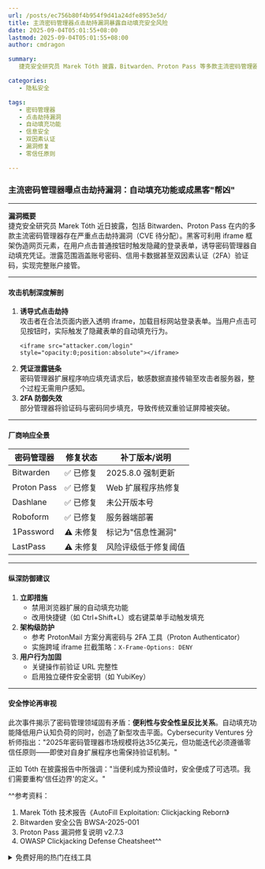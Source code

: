 ```yaml
---
url: /posts/ec756b80f4b954f9d41a24dfe8953e5d/
title: 主流密码管理器点击劫持漏洞暴露自动填充安全风险
date: 2025-09-04T05:01:55+08:00
lastmod: 2025-09-04T05:01:55+08:00
author: cmdragon

summary:
   捷克安全研究员 Marek Tóth 披露，Bitwarden、Proton Pass 等多款主流密码管理器存在点击劫持漏洞，黑客可通过 iframe 伪造网页元素，诱导密码管理器自动填充凭证，导致账号密码、信用卡数据甚至双因素认证验证码泄露。部分厂商已修复漏洞，但 1Password 和 LastPass 尚未采取行动。建议用户禁用自动填充功能，改用快捷键或右键菜单手动触发填充，并启用独立硬件安全密钥。此次事件凸显了密码管理领域便利性与安全性的矛盾，需遵循零信任原则重构信任边界。

categories:
   - 隐私安全

tags:
   - 密码管理器
   - 点击劫持漏洞
   - 自动填充功能
   - 信息安全
   - 双因素认证
   - 漏洞修复
   - 零信任原则

---
```




### 主流密码管理器曝点击劫持漏洞：自动填充功能或成黑客"帮凶"

---

**漏洞概要**  
捷克安全研究员 Marek Tóth 近日披露，包括 Bitwarden、Proton Pass 在内的多款主流密码管理器存在严重点击劫持漏洞（CVE 待分配）。黑客可利用 iframe 框架伪造网页元素，在用户点击普通按钮时触发隐藏的登录表单，诱导密码管理器自动填充凭证。泄露范围涵盖账号密码、信用卡数据甚至双因素认证（2FA）验证码，实现完整账户接管。

---

#### 攻击机制深度解剖
1. **诱导式点击劫持**  
   攻击者在合法页面内嵌入透明 iframe，加载目标网站登录表单。当用户点击可见按钮时，实际触发了隐藏表单的自动填充行为。
   ```
   <iframe src="attacker.com/login" style="opacity:0;position:absolute"></iframe>
   ```
2. **凭证泄露链条**  
   密码管理器扩展程序响应填充请求后，敏感数据直接传输至攻击者服务器，整个过程无需用户感知。
3. **2FA 防御失效**  
   部分管理器将验证码与密码同步填充，导致传统双重验证屏障被突破。

---

#### 厂商响应全景
| 密码管理器 | 修复状态       | 补丁版本/说明        |
|------------|----------------|----------------------|
| Bitwarden  | ✅ 已修复       | 2025.8.0 强制更新    |
| Proton Pass| ✅ 已修复       | Web 扩展程序热修复   |
| Dashlane   | ✅ 已修复       | 未公开版本号        |
| Roboform   | ✅ 已修复       | 服务器端部署         |
| 1Password  | ⚠️ 未修复      | 标记为"信息性漏洞"   |
| LastPass   | ⚠️ 未修复      | 风险评级低于修复阈值 |

---

#### 纵深防御建议
1. **立即措施**  
   - 禁用浏览器扩展的自动填充功能  
   - 改用快捷键（如 Ctrl+Shift+L）或右键菜单手动触发填充
2. **架构级防护**  
   - 参考 ProtonMail 方案分离密码与 2FA 工具（Proton Authenticator）
   - 实施跨域 iframe 拦截策略：`X-Frame-Options: DENY`
3. **用户行为加固**  
   - 关键操作前验证 URL 完整性
   - 启用独立硬件安全密钥（如 YubiKey）

---

#### 安全悖论再审视
此次事件揭示了密码管理领域固有矛盾：**便利性与安全性呈反比关系**。自动填充功能降低用户认知负荷的同时，创造了新型攻击平面。Cybersecurity Ventures 分析师指出："2025年密码管理器市场规模将达35亿美元，但功能迭代必须遵循零信任原则——即使对自身扩展程序也需保持验证机制。"

正如 Tóth 在披露报告中所强调："当便利成为预设值时，安全便成了可选项。我们需要重构'信任边界'的定义。"

^^参考资料：  
1. Marek Tóth 技术报告《AutoFill Exploitation: Clickjacking Reborn》  
2. Bitwarden 安全公告 BWSA-2025-001  
3. Proton Pass 漏洞修复说明 v2.7.3  
4. OWASP Clickjacking Defense Cheatsheet^^


<details>
<summary>免费好用的热门在线工具</summary>

- [ASCII字符画生成器 - 应用商店 | By cmdragon](https://tools.cmdragon.cn/zh/apps/ascii-art-generator)
- [JSON Web Tokens 工具 - 应用商店 | By cmdragon](https://tools.cmdragon.cn/zh/apps/jwt-tool)
- [Bcrypt 密码工具 - 应用商店 | By cmdragon](https://tools.cmdragon.cn/zh/apps/bcrypt-tool)
- [GIF 合成器 - 应用商店 | By cmdragon](https://tools.cmdragon.cn/zh/apps/gif-composer)
- [GIF 分解器 - 应用商店 | By cmdragon](https://tools.cmdragon.cn/zh/apps/gif-decomposer)
- [文本隐写术 - 应用商店 | By cmdragon](https://tools.cmdragon.cn/zh/apps/text-steganography)
- [CMDragon 在线工具 - 高级AI工具箱与开发者套件 | 免费好用的在线工具](https://tools.cmdragon.cn/zh)
- [应用商店 - 发现1000+提升效率与开发的AI工具和实用程序 | 免费好用的在线工具](https://tools.cmdragon.cn/zh/apps?category=trending)
- [CMDragon 更新日志 - 最新更新、功能与改进 | 免费好用的在线工具](https://tools.cmdragon.cn/zh/changelog)
- [支持我们 - 成为赞助者 | 免费好用的在线工具](https://tools.cmdragon.cn/zh/sponsor)
- [AI文本生成图像 - 应用商店 | 免费好用的在线工具](https://tools.cmdragon.cn/zh/apps/text-to-image-ai)
- [临时邮箱 - 应用商店 | 免费好用的在线工具](https://tools.cmdragon.cn/zh/apps/temp-email)
- [二维码解析器 - 应用商店 | 免费好用的在线工具](https://tools.cmdragon.cn/zh/apps/qrcode-parser)
- [文本转思维导图 - 应用商店 | 免费好用的在线工具](https://tools.cmdragon.cn/zh/apps/text-to-mindmap)
- [正则表达式可视化工具 - 应用商店 | 免费好用的在线工具](https://tools.cmdragon.cn/zh/apps/regex-visualizer)
- [文件隐写工具 - 应用商店 | 免费好用的在线工具](https://tools.cmdragon.cn/zh/apps/steganography-tool)
- [IPTV 频道探索器 - 应用商店 | 免费好用的在线工具](https://tools.cmdragon.cn/zh/apps/iptv-explorer)
- [快传 - 应用商店 | 免费好用的在线工具](https://tools.cmdragon.cn/zh/apps/snapdrop)
- [随机抽奖工具 - 应用商店 | 免费好用的在线工具](https://tools.cmdragon.cn/zh/apps/lucky-draw)
- [动漫场景查找器 - 应用商店 | 免费好用的在线工具](https://tools.cmdragon.cn/zh/apps/anime-scene-finder)
- [时间工具箱 - 应用商店 | 免费好用的在线工具](https://tools.cmdragon.cn/zh/apps/time-toolkit)
- [网速测试 - 应用商店 | 免费好用的在线工具](https://tools.cmdragon.cn/zh/apps/speed-test)
- [AI 智能抠图工具 - 应用商店 | 免费好用的在线工具](https://tools.cmdragon.cn/zh/apps/background-remover)
- [背景替换工具 - 应用商店 | 免费好用的在线工具](https://tools.cmdragon.cn/zh/apps/background-replacer)
- [艺术二维码生成器 - 应用商店 | 免费好用的在线工具](https://tools.cmdragon.cn/zh/apps/artistic-qrcode)
- [Open Graph 元标签生成器 - 应用商店 | 免费好用的在线工具](https://tools.cmdragon.cn/zh/apps/open-graph-generator)
- [图像对比工具 - 应用商店 | 免费好用的在线工具](https://tools.cmdragon.cn/zh/apps/image-comparison)
- [图片压缩专业版 - 应用商店 | 免费好用的在线工具](https://tools.cmdragon.cn/zh/apps/image-compressor)
- [密码生成器 - 应用商店 | 免费好用的在线工具](https://tools.cmdragon.cn/zh/apps/password-generator)
- [SVG优化器 - 应用商店 | 免费好用的在线工具](https://tools.cmdragon.cn/zh/apps/svg-optimizer)
- [调色板生成器 - 应用商店 | 免费好用的在线工具](https://tools.cmdragon.cn/zh/apps/color-palette)
- [在线节拍器 - 应用商店 | 免费好用的在线工具](https://tools.cmdragon.cn/zh/apps/online-metronome)
- [IP归属地查询 - 应用商店 | 免费好用的在线工具](https://tools.cmdragon.cn/zh/apps/ip-geolocation)
- [CSS网格布局生成器 - 应用商店 | 免费好用的在线工具](https://tools.cmdragon.cn/zh/apps/css-grid-layout)
- [邮箱验证工具 - 应用商店 | 免费好用的在线工具](https://tools.cmdragon.cn/zh/apps/email-validator)
- [书法练习字帖 - 应用商店 | 免费好用的在线工具](https://tools.cmdragon.cn/zh/apps/calligraphy-practice)
- [金融计算器套件 - 应用商店 | 免费好用的在线工具](https://tools.cmdragon.cn/zh/apps/finance-calculator-suite)
- [中国亲戚关系计算器 - 应用商店 | 免费好用的在线工具](https://tools.cmdragon.cn/zh/apps/chinese-kinship-calculator)
- [Protocol Buffer 工具箱 - 应用商店 | 免费好用的在线工具](https://tools.cmdragon.cn/zh/apps/protobuf-toolkit)
- [IP归属地查询 - 应用商店 | 免费好用的在线工具](https://tools.cmdragon.cn/zh/apps/ip-geolocation)
- [图片无损放大 - 应用商店 | 免费好用的在线工具](https://tools.cmdragon.cn/zh/apps/image-upscaler)
- [文本比较工具 - 应用商店 | 免费好用的在线工具](https://tools.cmdragon.cn/zh/apps/text-compare)
- [IP批量查询工具 - 应用商店 | 免费好用的在线工具](https://tools.cmdragon.cn/zh/apps/ip-batch-lookup)
- [域名查询工具 - 应用商店 | 免费好用的在线工具](https://tools.cmdragon.cn/zh/apps/domain-finder)
- [DNS工具箱 - 应用商店 | 免费好用的在线工具](https://tools.cmdragon.cn/zh/apps/dns-toolkit)
- [网站图标生成器 - 应用商店 | 免费好用的在线工具](https://tools.cmdragon.cn/zh/apps/favicon-generator)
- [XML Sitemap](https://tools.cmdragon.cn/sitemap_index.xml)

</details>
